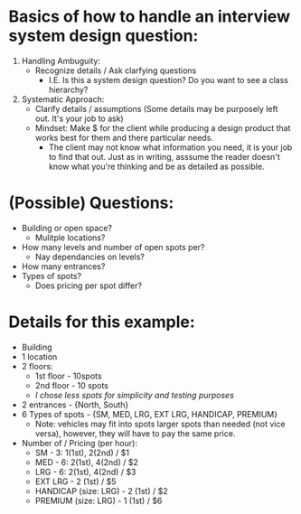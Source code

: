# Basics of how to handle an interview system design question:

1. Handling Ambuguity:
    * Recognize details / Ask clarfying questions
        * I.E. Is this a system design question? Do you want to see a class hierarchy?
2. Systematic Approach:
    * Clarify details / assumptions (Some details may be purposely left out. It's your job to ask)
    * Mindset: Make $ for the client while producing a design product that works best for them and there particular needs. 
        * The client may not know what information you need, it is your job to find that out. Just as in writing, asssume the reader doesn't know what you're thinking and be as detailed as possible.
    
# (Possible) Questions:
* Building or open space?
    * Mulitple locations?
* How many levels and number of open spots per?
    * Nay dependancies on levels?
* How many entrances?
* Types of spots?
    * Does pricing per spot differ?

# Details for this example:
* Building
* 1 location
* 2 floors: 
    * 1st floor - 10spots
    * 2nd floor - 10 spots
    * *I chose less spots for simplicity and testing purposes*
* 2 entrances - {North, South}
* 6 Types of spots - {SM, MED, LRG, EXT LRG, HANDICAP, PREMIUM}
    * Note: vehicles may fit into spots larger spots than needed (not vice versa), however, they will have to pay the same price.
* Number of / Pricing (per hour): 
    * SM - 3: 1(1st), 2(2nd) / $1
    * MED - 6: 2(1st), 4(2nd) / $2
    * LRG - 6: 2(1st), 4(2nd) / $3
    * EXT LRG - 2 (1st) / $5
    * HANDICAP (size: LRG) - 2 (1st) / $2
    * PREMIUM (size: LRG) - 1 (1st) / $6

